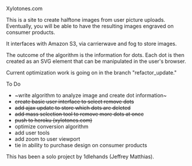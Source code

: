 
Xylotones.com

This is a site to create halftone images from user picture uploads. Eventually, you will be able to have the resulting images engraved on consumer products.

It interfaces with Amazon S3, via carrierwave and fog to store images. 

The outcome of the algorithm is the information for dots. Each dot is then created as an SVG element that can be 
manipulated in the user's browser.

Current optimization work is going on in the branch "refactor_update."

To Do
- ~write algorithm to analyze image and create dot information~
- ~~create basic user interface to select remove dots~~
- ~~add ajax update to store which dots are deleted~~
- ~~add mass selection tool to remove more dots at once~~
- ~~push to heroku (xylotones.com)~~
- optimize conversion algorithm
- add user tools
- add zoom to user viewport
- tie in ability to purchase design on consumer products

This has been a solo project by 1dlehands (Jeffrey Matthias).